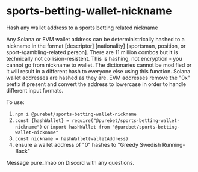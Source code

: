 # sports-betting-wallet-nickname
Hash any wallet address to a sports betting related nickname

Any Solana or EVM wallet address can be deterministrically hashed to a nickname in the format [descriptor] [nationality] [sportsman, position, or sport-/gambling-related person].
There are 11 million combos but it is technically not collision-resistent. This is hashing, not encryption - you cannot go from nickname to wallet. The dictionaries cannot be modified or it will result in a different hash to everyone else using this function. 
Solana wallet addresses are hashed as they are. 
EVM addresses remove the "0x" prefix if present and convert the address to lowercase in order to handle different input formats. 

To use:
1. `npm i @purebet/sports-betting-wallet-nickname`
2. `const {hashWallet} = require("@purebet/sports-betting-wallet-nickname")` or `import hashWallet from "@purebet/sports-betting-wallet-nickname"`
3. `const nickname = hashWallet(walletAddress)`
4. ensure a wallet address of "0" hashes to "Greedy Swedish Running-Back"

Message pure_lmao on Discord with any questions. 
